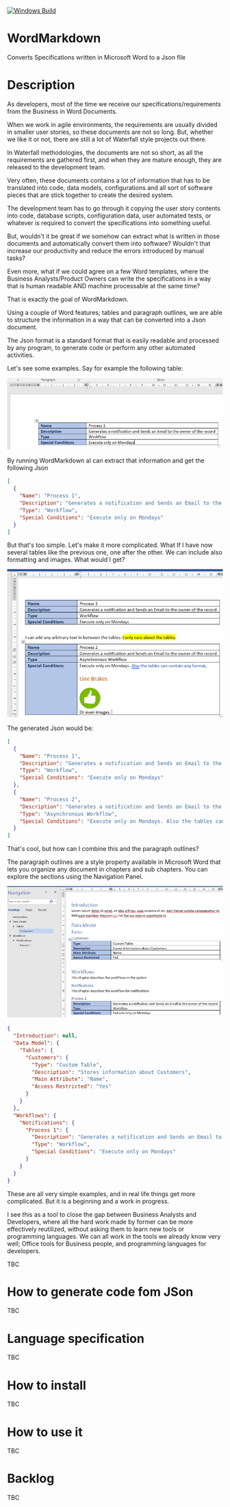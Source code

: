 [![Windows Build](https://ci.appveyor.com/api/projects/status/github/crisfervil/wordmarkdown?svg=true)](https://ci.appveyor.com/project/crisfervil/wordmarkdown)

# WordMarkdown
Converts Specifications written in Microsoft Word to a Json file

# Description

As developers, most of the time we receive our specifications/requirements from the Business in Word Documents.

When we work in agile environments, the requirements are usually divided in smaller user stories, so these documents are not so long. But, whether we like it or not, there are still a lot of Waterfall style projects out there. 

In Waterfall methodologies, the documents are not so short, as all the requirements are gathered first, and when they are mature enough, they are released to the development team.

Very often, these documents contains a lot of information that has to be translated into code, data models, configurations and all sort of software pieces that are stick together to create the desired system. 

The development team has to go through it copying the user story contents into code, database scripts, configuration data, user automated tests, or whatever is required to convert the specifications into something useful.

But, wouldn't it be great if we somehow can extract what is written in those documents and automatically convert them into software? Wouldn't that increase our productivity and reduce the errors introduced by manual tasks?

Even more, what if we could agree on a few Word templates, where the Business Analysts/Product Owners can write the specifications in a way that is human readable AND machine processable at the same time?

That is exactly the goal of WordMarkdown. 

Using a couple of Word features; tables and paragraph outlines, we are able to structure the information in a way that can be converted into a Json document. 

The Json format is a standard format that is easily readable and processed by any program, to generate code or perform any other automated activities. 

Let's see some examples. Say for example the following table:

![Example 1](doc/Table1.png)

By running WordMarkdown aI can extract that information and get the following Json

``` json
[
  {
    "Name": "Process 1",
    "Description": "Generates a notification and Sends an Email to the owner of the record",
    "Type": "Workflow",
    "Special Conditions": "Execute only on Mondays"
  }
] 
```

But that's too simple. Let's make it more complicated. What If I have now several tables like the previous one, one after the other. We can include also formatting and images.
What would I get?

![Example 2](doc/Table2.png)

The generated Json would be:
``` json
[
  {
    "Name": "Process 1",
    "Description": "Generates a notification and Sends an Email to the owner of the record",
    "Type": "Workflow",
    "Special Conditions": "Execute only on Mondays"
  },
  {
    "Name": "Process 2",
    "Description": "Generates a notification and Sends an Email to the owner of the record",
    "Type": "Asynchronous Workflow",
    "Special Conditions": "Execute only on Mondays. Also the tables can contain any format, Line BrakesOr even images. "
  }
]
```
That's cool, but how can I combine this and the paragraph outlines?

The paragraph outlines are a style property available in Microsoft Word that lets you organize any document in chapters and sub chapters. You can explore the sections using the Navigation Panel.

![Example 3](doc/Table3.png)

```json
{
  "Introduction": null,
  "Data Model": {
    "Tables": {
      "Customers": {
        "Type": "Custom Table",
        "Description": "Stores information about Customers",
        "Main Attribute": "Name",
        "Access Restricted": "Yes"
      }
    }
  },
  "Workflows": {
    "Notifications": {
      "Process 1": {
        "Description": "Generates a notification and Sends an Email to the owner of the record",
        "Type": "Workflow",
        "Special Conditions": "Execute only on Mondays"
      }
    }
  }
}
```
These are all very simple examples, and in real life things get more complicated. But it is a beginning and a work in progress. 

I see this as a tool to close the gap between Business Analysts and Developers, where all the hard work made by former can be more effectively reutilized, without asking them to learn new tools or programming languages. We can all work in the tools we already know very well; Office tools for Business people, and programming languages for developers. 

TBC

# How to generate code fom JSon

TBC

# Language specification

TBC

# How to install

TBC

# How to use it

TBC

# Backlog

TBC